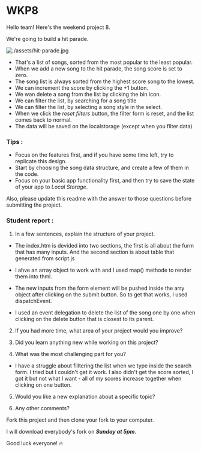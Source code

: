 # WKP8

Hello team! Here's the weekend project 8.

We're going to build a hit parade.

![./assets/hit-parade.jpg](./assets/hit-parade.jpg)

-   That's a list of songs, sorted from the most popular to the least popular.
-   When we add a new song to the hit parade, the song score is set to zero.
-   The song list is always sorted from the highest score song to the lowest.
-   We can increment the score by clicking the +1 button.
-   We wan delete a song from the list by clicking the bin icon.
-   We can filter the list, by searching for a song title
-   We can filter the list, by selecting a song style in the select.
-   When we click the _reset filters_ button, the filter form is reset, and the list comes back to normal.
-   The data will be saved on the localstorage (except when you filter data)

### Tips :

-   Focus on the features first, and if you have some time left, try to replicate this design.
-   Start by choosing the song data structure, and create a few of them in the code.
-   Focus on your basic app functionality first, and then try to save the state of your app to _Local Storage_.

Also, please update this readme with the answer to those questions before submitting the project.

### Student report :

1. In a few sentences, explain the structure of your project.

- The index.htm is devided into two sections, the first is all about the furm that has many inputs. And the second section is about table that generated from script.js

- I ahve an array object to work with and I used map() methode to render them into thml.

- The new inputs from the form element will be pushed inside the arry object after clicking on the submit button. So to get that works, I used dispatchEvent.

- I used an event delegation to delete the list of the song one by one when clicking on the delete button that is closest to its parent.

2. If you had more time, what area of your project would you improve?

3. Did you learn anything new while working on this project?

4. What was the most challenging part for you?

- I have a struggle about filltering the list when we type inside the search form. I tried but I couldn't get it work. I also didn't get the score sorted, I got it but not what I want - all of my scores increase together when clicking on one button.

5. Would you like a new explanation about a specific topic?

6. Any other comments?

Fork this project and then clone your fork to your computer.

I will download everybody's fork on **_Sunday at 5pm_**.

Good luck everyone! 🔥
